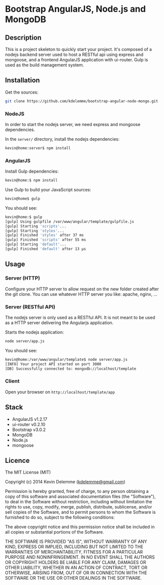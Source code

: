 # Bootstrap AngularJS, Node.js and MongoDB


## Description

This is a project skeleton to quickly start your project. It's composed of a nodejs backend server used to host a RESTful api using express and mongoose, and a frontend AngularJS application with ui-router. Gulp is used as the build management system.


## Installation

Get the sources:
```bash
git clone https://github.com/kdelemme/bootstrap-angular-node-mongo.git
```

### NodeJS

In order to start the nodejs server, we need express and mongoose dependencies.

In the `server/` directory, install the nodejs dependencies:
```bash
kevin@home:server$ npm install
```

### AngularJS

Install Gulp dependencies:
```bash
kevin@home:$ npm install
```

Use Gulp to build your JavaScript sources:
```bash
kevin@home$ gulp
```

You should see:
```bash
kevin@home:$ gulp
[gulp] Using gulpfile /var/www/angular/template/gulpfile.js
[gulp] Starting 'scripts'...
[gulp] Starting 'styles'...
[gulp] Finished 'styles' after 37 ms
[gulp] Finished 'scripts' after 55 ms
[gulp] Starting 'default'...
[gulp] Finished 'default' after 13 μs
```

## Usage

### Server (HTTP)

Configure your HTTP server to allow request on the new folder created after the git clone. You can use whatever HTTP server you like: apache, nginx, ...

### Server (RESTful API)

The nodejs server is only used as a RESTful API. It is not meant to be used as a HTTP server delivering the Angularjs application.

Starts the nodejs application:
```bash
node server/app.js
```

You should see:
```bash
kevin@home:/var/www/angular/template$ node server/app.js 
[INFO] Your project API started on port 3000
[DB] Successfully connected to: mongodb://localhost/template
```

### Client

Open your browser on `http://localhost/template/app`

## Stack

* AngularJS v1.2.17
* ui-router v0.2.10
* Bootstrap v3.0.2
* MongoDB 
* Node.js
* mongoose

## Licence
The MIT License (MIT)

Copyright (c) 2014 Kevin Delemme (kdelemme@gmail.com)

Permission is hereby granted, free of charge, to any person obtaining a copy
of this software and associated documentation files (the "Software"), to deal
in the Software without restriction, including without limitation the rights
to use, copy, modify, merge, publish, distribute, sublicense, and/or sell
copies of the Software, and to permit persons to whom the Software is
furnished to do so, subject to the following conditions:

The above copyright notice and this permission notice shall be included in
all copies or substantial portions of the Software.

THE SOFTWARE IS PROVIDED "AS IS", WITHOUT WARRANTY OF ANY KIND, EXPRESS OR
IMPLIED, INCLUDING BUT NOT LIMITED TO THE WARRANTIES OF MERCHANTABILITY,
FITNESS FOR A PARTICULAR PURPOSE AND NONINFRINGEMENT. IN NO EVENT SHALL THE
AUTHORS OR COPYRIGHT HOLDERS BE LIABLE FOR ANY CLAIM, DAMAGES OR OTHER
LIABILITY, WHETHER IN AN ACTION OF CONTRACT, TORT OR OTHERWISE, ARISING FROM,
OUT OF OR IN CONNECTION WITH THE SOFTWARE OR THE USE OR OTHER DEALINGS IN
THE SOFTWARE.
